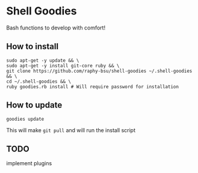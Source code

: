 Shell Goodies
=============

Bash functions to develop with comfort!

## How to install

```
sudo apt-get -y update && \
sudo apt-get -y install git-core ruby && \
git clone https://github.com/raphy-bsu/shell-goodies ~/.shell-goodies && \
cd ~/.shell-goodies && \
ruby goodies.rb install # Will require password for installation
```

## How to update

```
goodies update
```

This will make `git pull` and will run the install script


## TODO

implement plugins
